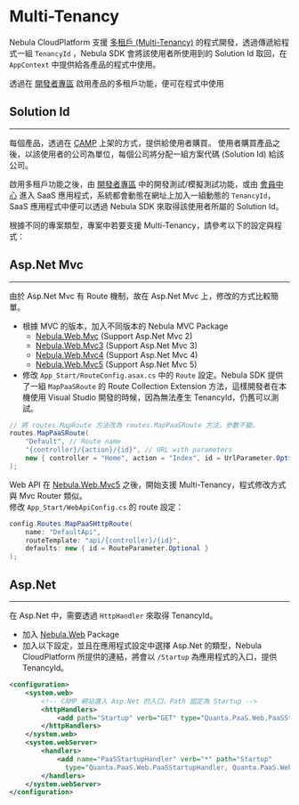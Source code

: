 
Multi-Tenancy
================

Nebula CloudPlatform 支援 [多租戶 (Multi-Tenancy)](http://en.wikipedia.org/wiki/Multitenancy) 的程式開發，透過傳遞給程式一組 `TenancyId` ，Nebula SDK 會將該使用者所使用到的 Solution Id 取回，在 `AppContext` 中提供給各產品的程式中使用。

透過在 [開發者專區](http://www.quanta-camp.com/Developer/) 啟用產品的多租戶功能，便可在程式中使用  

## Solution Id
----------------

每個產品，透過在 [CAMP](https://www.quanta-camp.com/) 上架的方式，提供給使用者購買。
使用者購買產品之後，以該使用者的公司為單位，每個公司將分配一組方案代碼 (Solution Id) 給該公司。  

啟用多租戶功能之後，由 [開發者專區](http://www.quanta-camp.com/Developer/) 中的開發測試/模擬測試功能，或由 [會員中心](https://member.quanta-camp.com) 進入 SaaS 應用程式，系統都會動態在網址上加入一組動態的 `TenancyId`，SaaS 應用程式中便可以透過 Nebula SDK 來取得該使用者所屬的 Solution Id。  



根據不同的專案類型，專案中若要支援 Multi-Tenancy，請參考以下的設定與程式：  

## Asp.Net Mvc
----------------

由於 Asp.Net Mvc 有 Route 機制，故在 Asp.Net Mvc 上，修改的方式比較簡單。

* 根據 MVC 的版本，加入不同版本的 Nebula MVC Package
    * [Nebula.Web.Mvc](dotnet/Nebula.Web.Mvc.md) (Support Asp.Net Mvc 2)
    * [Nebula.Web.Mvc3](dotnet/Nebula.Web.Mvc3.md)  (Support Asp.Net Mvc 3)
    * [Nebula.Web.Mvc4](dotnet/Nebula.Web.Mvc4.md)  (Support Asp.Net Mvc 4)
    * [Nebula.Web.Mvc5](dotnet/Nebula.Web.Mvc5.md)  (Support Asp.Net Mvc 5)  
* 修改 `App_Start/RouteConfig.asax.cs` 中的 `Route` 設定。Nebula SDK 提供了一組 `MapPaaSRoute` 的 Route Collection Extension 方法，這樣開發者在本機使用 Visual Studio 開發的時候，因為無法產生 TenancyId，仍舊可以測試。  


```csharp
// 將 routes.MapRoute 方法改為 routes.MapPaaSRoute 方法，參數不變。
routes.MapPaaSRoute(
    "Default", // Route name
    "{controller}/{action}/{id}", // URL with parameters
    new { controller = "Home", action = "Index", id = UrlParameter.Optional } // Parameter defaults
);
```

Web API 在 [Nebula.Web.Mvc5](dotnet/Nebula.Web.Mvc5.md) 之後，開始支援 Multi-Tenancy，程式修改方式與 Mvc Router 類似。  
修改 `App_Start/WebApiConfig.cs` 的 route 設定：  

```csharp
config.Routes.MapPaaSHttpRoute(
    name: "DefaultApi",
    routeTemplate: "api/{controller}/{id}",
    defaults: new { id = RouteParameter.Optional }
);
```

## Asp.Net
----------------

在 Asp.Net 中，需要透過 `HttpHandler` 來取得 TenancyId。  

* 加入 [Nebula.Web](dotnet/Nebula.Web.md) Package
* 加入以下設定，並且在應用程式設定中選擇 Asp.Net 的類型，Nebula CloudPlatform 所提供的連結，將會以 `/Startup` 為應用程式的入口，提供 TenancyId。

```xml
<configuration>
    <system.web>
        <!-- CAMP 網站進入 Asp.Net 的入口，Path 固定為 Startup -->
        <httpHandlers>
            <add path="Startup" verb="GET" type="Quanta.PaaS.Web.PaaSStartupHandler, Quanta.PaaS.Web" />
        </httpHandlers>
    </system.web>
    <system.webServer>
        <handlers>
            <add name="PaaSStartupHandler" verb="*" path="Startup"
              type="Quanta.PaaS.Web.PaaSStartupHandler, Quanta.PaaS.Web"/>
        </handlers>
    </system.webServer>
</configuration>
```
